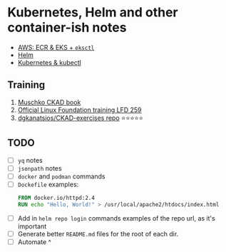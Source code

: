 # Kubernetes, Helm and other container-ish notes

* [AWS: ECR & EKS + `eksctl`](aws/)
* [Helm](./helm.md)
* [Kubernetes & kubectl](docs/k8s/)

## Training

1. [Muschko CKAD book](exercices/muschko)
2. [Official Linux Foundation training LFD 259](https://training.linuxfoundation.org/training/kubernetes-for-developers/)
3. [dgkanatsios/CKAD-exercises repo](https://github.com/dgkanatsios/CKAD-exercises/tree/main) ⭐️⭐️⭐️⭐️⭐️

## TODO

- [ ] `yq` notes
- [ ] `jsonpath` notes
- [ ] `docker` and `podman` commands
- [ ] `Dockefile` examples:
  ```dockerfile
  FROM docker.io/httpd:2.4
  RUN echo "Hello, World!" > /usr/local/apache2/htdocs/index.html
  ```
- [ ] Add in `helm repo login` commands examples of the repo url, as it's important
- [ ] Generate better `README.md` files for the root of each dir.
- [ ] Automate ^
